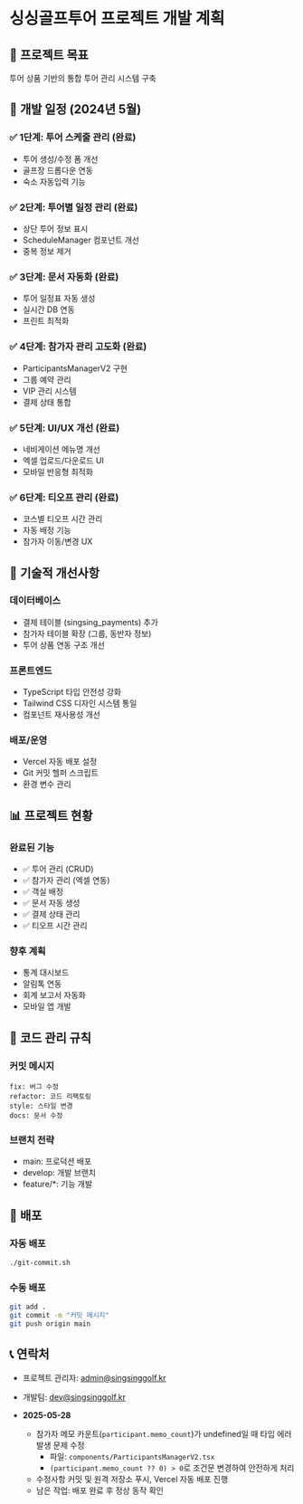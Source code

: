 # 싱싱골프투어 프로젝트 개발 계획

## 🎯 프로젝트 목표
투어 상품 기반의 통합 투어 관리 시스템 구축

## 📅 개발 일정 (2024년 5월)

### ✅ 1단계: 투어 스케줄 관리 (완료)
- 투어 생성/수정 폼 개선
- 골프장 드롭다운 연동
- 숙소 자동입력 기능

### ✅ 2단계: 투어별 일정 관리 (완료)
- 상단 투어 정보 표시
- ScheduleManager 컴포넌트 개선
- 중복 정보 제거

### ✅ 3단계: 문서 자동화 (완료)
- 투어 일정표 자동 생성
- 실시간 DB 연동
- 프린트 최적화

### ✅ 4단계: 참가자 관리 고도화 (완료)
- ParticipantsManagerV2 구현
- 그룹 예약 관리
- VIP 관리 시스템
- 결제 상태 통합

### ✅ 5단계: UI/UX 개선 (완료)
- 네비게이션 메뉴명 개선
- 엑셀 업로드/다운로드 UI
- 모바일 반응형 최적화

### ✅ 6단계: 티오프 관리 (완료)
- 코스별 티오프 시간 관리
- 자동 배정 기능
- 참가자 이동/변경 UX

## 🔧 기술적 개선사항

### 데이터베이스
- 결제 테이블 (singsing_payments) 추가
- 참가자 테이블 확장 (그룹, 동반자 정보)
- 투어 상품 연동 구조 개선

### 프론트엔드
- TypeScript 타입 안전성 강화
- Tailwind CSS 디자인 시스템 통일
- 컴포넌트 재사용성 개선

### 배포/운영
- Vercel 자동 배포 설정
- Git 커밋 헬퍼 스크립트
- 환경 변수 관리

## 📊 프로젝트 현황

### 완료된 기능
- ✅ 투어 관리 (CRUD)
- ✅ 참가자 관리 (엑셀 연동)
- ✅ 객실 배정
- ✅ 문서 자동 생성
- ✅ 결제 상태 관리
- ✅ 티오프 시간 관리

### 향후 계획
- 통계 대시보드
- 알림톡 연동
- 회계 보고서 자동화
- 모바일 앱 개발

## 📝 코드 관리 규칙

### 커밋 메시지
```feat: 새로운 기능 추가
fix: 버그 수정
refactor: 코드 리팩토링
style: 스타일 변경
docs: 문서 수정
```

### 브랜치 전략
- main: 프로덕션 배포
- develop: 개발 브랜치
- feature/*: 기능 개발

## 🚀 배포

### 자동 배포
```bash
./git-commit.sh
```

### 수동 배포
```bash
git add .
git commit -m "커밋 메시지"
git push origin main
```

## 📞 연락처
- 프로젝트 관리자: admin@singsinggolf.kr
- 개발팀: dev@singsinggolf.kr

- **2025-05-28**
  - 참가자 메모 카운트(`participant.memo_count`)가 undefined일 때 타입 에러 발생 문제 수정
    - 파일: `components/ParticipantsManagerV2.tsx`
    - `(participant.memo_count ?? 0) > 0`로 조건문 변경하여 안전하게 처리
  - 수정사항 커밋 및 원격 저장소 푸시, Vercel 자동 배포 진행
  - 남은 작업: 배포 완료 후 정상 동작 확인
